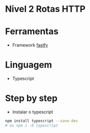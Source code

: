 # Nivel 2 Rotas HTTP

# Ferramentas
- Framework  [fastfy](https://www.fastify.io/) 

# Linguagem
- Typescript

# Step by step
- Instalar o typescript
```bash
npm install typescript --save-dev
# ou npm i -D typescript
```